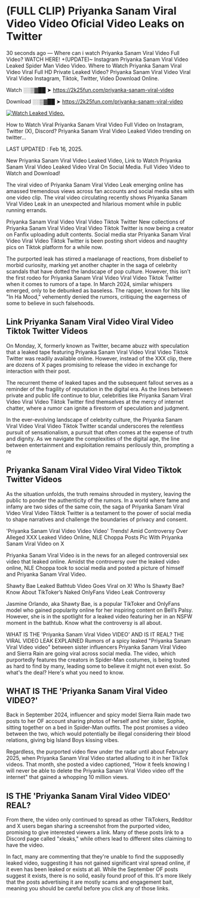 # (FULL CLIP) Priyanka Sanam Viral Video Video Oficial Video Leaks on Twitter

30 seconds ago — Where can i watch Priyanka Sanam Viral Video Full Video? WATCH HERE! +(UPDATE)~ Instagram Priyanka Sanam Viral Video Leaked Spider Man Video Video. Where to Watch Priyanka Sanam Viral Video Viral Full HD Private Leaked Video? Priyanka Sanam Viral Video Viral Viral Video Instagram, Tiktok, Twitter, Video Download Online.

Watch ░░▒▓██ ➤ https://2k25fun.com/priyanka-sanam-viral-video

Download ░░▒▓██ ➤ https://2k25fun.com/priyanka-sanam-viral-video

[![Watch Leaked Video.](https://miro.medium.com/v2/resize:fit:828/format:webp/1*cilzJN44JGOrTw9NJCrNHA.gif "Watch Leaked Video")](https://2k25fun.com/priyanka-sanam-viral-video)

How to Watch Viral Priyanka Sanam Viral Video Full Video on Instagram, Twitter (X), Discord? Priyanka Sanam Viral Video Leaked Video trending on twitter...

LAST UPDATED : Feb 16, 2025.

New Priyanka Sanam Viral Video Leaked Video, Link to Watch Priyanka Sanam Viral Video Leaked Video Viral On Social Media. Full Video Video to Watch and Download!

The viral video of Priyanka Sanam Viral Video Leak emerging online has amassed tremendous views across fan accounts and social media sites with one video clip. The viral video circulating recently shows Priyanka Sanam Viral Video Leak in an unexpected and hilarious moment while in public running errands.

Priyanka Sanam Viral Video Viral Video Tiktok Twitter New collections of Priyanka Sanam Viral Video Viral Video Tiktok Twitter is now being a creator on Fanfix uploading adult contents. Social media star Priyanka Sanam Viral Video Viral Video Tiktok Twitter is been posting short videos and naughty pics on Tiktok platform for a while now.

The purported leak has stirred a maelanage of reactions, from disbelief to morbid curiosity, marking yet another chapter in the saga of celebrity scandals that have dotted the landscape of pop culture. However, this isn't the first rodeo for Priyanka Sanam Viral Video Viral Video Tiktok Twitter when it comes to rumors of a tape. In March 2024, similar whispers emerged, only to be debunked as baseless. The rapper, known for hits like "In Ha Mood," vehemently denied the rumors, critiquing the eagerness of some to believe in such falsehoods.

## Link Priyanka Sanam Viral Video Viral Video Tiktok Twitter Videos

On Monday, X, formerly known as Twitter, became abuzz with speculation that a leaked tape featuring Priyanka Sanam Viral Video Viral Video Tiktok Twitter was readily available online. However, instead of the XXX clip, there are dozens of X pages promising to release the video in exchange for interaction with their post.

The recurrent theme of leaked tapes and the subsequent fallout serves as a reminder of the fragility of reputation in the digital era. As the lines between private and public life continue to blur, celebrities like Priyanka Sanam Viral Video Viral Video Tiktok Twitter find themselves at the mercy of internet chatter, where a rumor can ignite a firestorm of speculation and judgment.

In the ever-evolving landscape of celebrity culture, the Priyanka Sanam Viral Video Viral Video Tiktok Twitter scandal underscores the relentless pursuit of sensationalism, a pursuit that often comes at the expense of truth and dignity. As we navigate the complexities of the digital age, the line between entertainment and exploitation remains perilously thin, prompting a re

##  Priyanka Sanam Viral Video Viral Video Tiktok Twitter Videos

As the situation unfolds, the truth remains shrouded in mystery, leaving the public to ponder the authenticity of the rumors. In a world where fame and infamy are two sides of the same coin, the saga of Priyanka Sanam Viral Video Viral Video Tiktok Twitter is a testament to the power of social media to shape narratives and challenge the boundaries of privacy and consent.

'Priyanka Sanam Viral Video Video Video' Trends! Amid Controversy Over Alleged XXX Leaked Video Online, NLE Choppa Posts Pic With Priyanka Sanam Viral Video on X

Priyanka Sanam Viral Video is in the news for an alleged controversial sex video that leaked online. Amidst the controversy over the leaked video online, NLE Choppa took to social media and posted a picture of himself and Priyanka Sanam Viral Video.

Shawty Bae Leaked Bathtub Video Goes Viral on X! Who Is Shawty Bae? Know About TikToker’s Naked OnlyFans Video Leak Controversy

Jasmine Orlando, aka Shawty Bae, is a popular TikToker and OnlyFans model who gained popularity online for her inspiring content on Bell’s Palsy. However, she is in the spotlight for a leaked video featuring her in an NSFW moment in the bathtub. Know what the controversy is all about.

WHAT IS THE 'Priyanka Sanam Viral Video VIDEO' AND IS IT REAL? THE VIRAL VIDEO LEAK EXPLAINED Rumors of a spicy leaked "Priyanka Sanam Viral Video video" between sister influencers Priyanka Sanam Viral Video and Sierra Rain are going viral across social media. The video, which purportedly features the creators in Spider-Man costumes, is being touted as hard to find by many, leading some to believe it might not even exist. So what's the deal? Here's what you need to know.

## WHAT IS THE 'Priyanka Sanam Viral Video VIDEO?'

Back in September 2024, influencer and spicy model Sierra Rain made two posts to her OF account sharing photos of herself and her sister, Sophie, sitting together on a bed in Spider-Man outfits. The post promises a video between the two, which would potentially be illegal considering their blood relations, giving big Island Boys kissing vibes.

Regardless, the purported video flew under the radar until about February 2025, when Priyanka Sanam Viral Video started alluding to it in her TikTok videos. That month, she posted a video captioned, "How it feels knowing I will never be able to delete the Priyanka Sanam Viral Video video off the internet" that gained a whopping 10 million views.

## IS THE 'Priyanka Sanam Viral Video VIDEO' REAL?

From there, the video only continued to spread as other TikTokers, Redditor and X users began sharing a screenshot from the purported video, promising to give interested viewers a link. Many of these posts link to a Discord page called "xleaks," while others lead to different sites claiming to have the video.

In fact, many are commenting that they're unable to find the supposedly leaked video, suggesting it has not gained significant viral spread online, if it even has been leaked or exists at all. While the September OF posts suggest it exists, there is no solid, easily found proof of this. It's more likely that the posts advertising it are mostly scams and engagement bait, meaning you should be careful before you click any of those links.